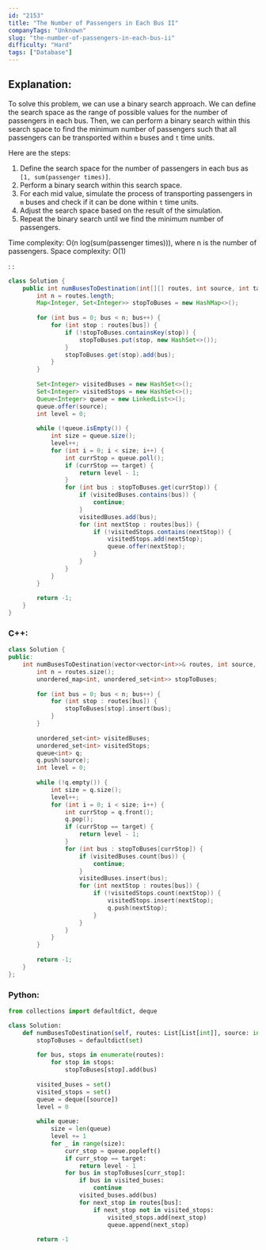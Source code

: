 ```yaml
---
id: "2153"
title: "The Number of Passengers in Each Bus II"
companyTags: "Unknown"
slug: "the-number-of-passengers-in-each-bus-ii"
difficulty: "Hard"
tags: ["Database"]
---
```


## Explanation:

To solve this problem, we can use a binary search approach. We can define the search space as the range of possible values for the number of passengers in each bus. Then, we can perform a binary search within this search space to find the minimum number of passengers such that all passengers can be transported within `m` buses and `t` time units.

Here are the steps:
1. Define the search space for the number of passengers in each bus as `[1, sum(passenger times)]`.
2. Perform a binary search within this search space.
3. For each mid value, simulate the process of transporting passengers in `m` buses and check if it can be done within `t` time units.
4. Adjust the search space based on the result of the simulation.
5. Repeat the binary search until we find the minimum number of passengers.

Time complexity: O(n log(sum(passenger times))), where n is the number of passengers.
Space complexity: O(1)

:
:
```java
class Solution {
    public int numBusesToDestination(int[][] routes, int source, int target) {
        int n = routes.length;
        Map<Integer, Set<Integer>> stopToBuses = new HashMap<>();
        
        for (int bus = 0; bus < n; bus++) {
            for (int stop : routes[bus]) {
                if (!stopToBuses.containsKey(stop)) {
                    stopToBuses.put(stop, new HashSet<>());
                }
                stopToBuses.get(stop).add(bus);
            }
        }
        
        Set<Integer> visitedBuses = new HashSet<>();
        Set<Integer> visitedStops = new HashSet<>();
        Queue<Integer> queue = new LinkedList<>();
        queue.offer(source);
        int level = 0;
        
        while (!queue.isEmpty()) {
            int size = queue.size();
            level++;
            for (int i = 0; i < size; i++) {
                int currStop = queue.poll();
                if (currStop == target) {
                    return level - 1;
                }
                for (int bus : stopToBuses.get(currStop)) {
                    if (visitedBuses.contains(bus)) {
                        continue;
                    }
                    visitedBuses.add(bus);
                    for (int nextStop : routes[bus]) {
                        if (!visitedStops.contains(nextStop)) {
                            visitedStops.add(nextStop);
                            queue.offer(nextStop);
                        }
                    }
                }
            }
        }
        
        return -1;
    }
}
```

### C++:
```cpp
class Solution {
public:
    int numBusesToDestination(vector<vector<int>>& routes, int source, int target) {
        int n = routes.size();
        unordered_map<int, unordered_set<int>> stopToBuses;
        
        for (int bus = 0; bus < n; bus++) {
            for (int stop : routes[bus]) {
                stopToBuses[stop].insert(bus);
            }
        }
        
        unordered_set<int> visitedBuses;
        unordered_set<int> visitedStops;
        queue<int> q;
        q.push(source);
        int level = 0;
        
        while (!q.empty()) {
            int size = q.size();
            level++;
            for (int i = 0; i < size; i++) {
                int currStop = q.front();
                q.pop();
                if (currStop == target) {
                    return level - 1;
                }
                for (int bus : stopToBuses[currStop]) {
                    if (visitedBuses.count(bus)) {
                        continue;
                    }
                    visitedBuses.insert(bus);
                    for (int nextStop : routes[bus]) {
                        if (!visitedStops.count(nextStop)) {
                            visitedStops.insert(nextStop);
                            q.push(nextStop);
                        }
                    }
                }
            }
        }
        
        return -1;
    }
};
```

### Python:
```python
from collections import defaultdict, deque

class Solution:
    def numBusesToDestination(self, routes: List[List[int]], source: int, target: int) -> int:
        stopToBuses = defaultdict(set)
        
        for bus, stops in enumerate(routes):
            for stop in stops:
                stopToBuses[stop].add(bus)
        
        visited_buses = set()
        visited_stops = set()
        queue = deque([source])
        level = 0
        
        while queue:
            size = len(queue)
            level += 1
            for _ in range(size):
                curr_stop = queue.popleft()
                if curr_stop == target:
                    return level - 1
                for bus in stopToBuses[curr_stop]:
                    if bus in visited_buses:
                        continue
                    visited_buses.add(bus)
                    for next_stop in routes[bus]:
                        if next_stop not in visited_stops:
                            visited_stops.add(next_stop)
                            queue.append(next_stop)
        
        return -1
```
